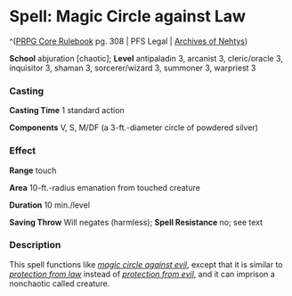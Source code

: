 # Spell: Magic Circle against Law

^([PRPG Core Rulebook][ss-magic-circle-against-law] pg. 308 | PFS Legal | [Archives of Nehtys][sn-magic-circle-against-law])

**School** abjuration [chaotic]; **Level** antipaladin 3, arcanist 3, cleric/oracle 3, inquisitor 3, shaman 3, sorcerer/wizard 3, summoner 3, warpriest 3

### Casting

**Casting Time** 1 standard action  

**Components** V, S, M/DF (a 3-ft.-diameter circle of powdered silver)

### Effect

**Range** touch  

**Area** 10-ft.-radius emanation from touched creature  

**Duration** 10 min./level  

**Saving Throw** Will negates (harmless); **Spell Resistance** no; see text

### Description

This spell functions like _[magic circle against evil]_, except that it is similar to _[protection from law]_ instead of _[protection from evil]_, and it can imprison a nonchaotic called creature.

[ss-magic-circle-against-law]: http://paizo.com/pathfinderRPG/v57
[sn-magic-circle-against-law]: http://www.archivesofnethys.com/SpellDisplay.aspx?ItemName=Magic%20Circle%20against%20Law
[protection from evil]: http://www.archivesofnethys.com/SpellDisplay.aspx?ItemName=protection%20from%20evil
[protection from law]: http://www.archivesofnethys.com/SpellDisplay.aspx?ItemName=protection%20from%20law
[magic circle against evil]: http://www.archivesofnethys.com/SpellDisplay.aspx?ItemName=magic%20circle%20against%20evil